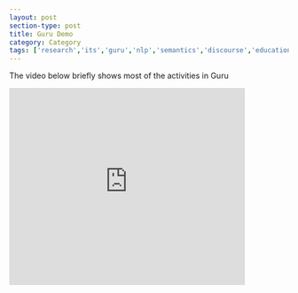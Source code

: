 ```yaml
---
layout: post
section-type: post
title: Guru Demo
category: Category
tags: ['research','its','guru','nlp','semantics','discourse','education-research','agents','demo']
---
```

The video below briefly shows most of the activities in Guru

<iframe width="425" height="355" src="https://www.youtube.com/embed/FjhXGYnowBY" frameborder="0" allowfullscreen></iframe>


